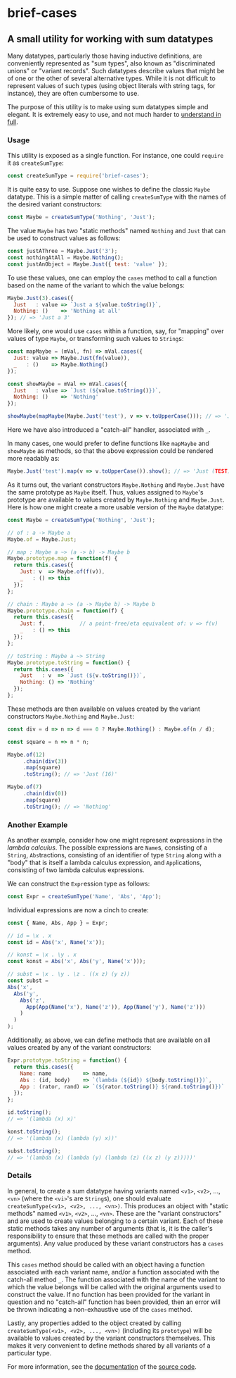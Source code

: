 # brief-cases
## A small utility for working with sum datatypes

Many datatypes, particularly those having inductive definitions, are conveniently represented as "sum types", also known as "discriminated unions" or "variant records".
Such datatypes describe values that might be of one or the other of several alternative types.
While it is not difficult to represent values of such types (using object literals with string tags, for instance), they are often cumbersome to use.

The purpose of this utility is to make using sum datatypes simple and elegant.
It is extremely easy to use, and not much harder to [understand in full](DOC.md).

### Usage
This utility is exposed as a single function.
For instance, one could `require` it as `createSumType`:

```javascript
const createSumType = require('brief-cases');
```

It is quite easy to use.
Suppose one wishes to define the classic `Maybe` datatype.
This is a simple matter of calling `createSumType` with the names of the desired variant constructors:

```javascript
const Maybe = createSumType('Nothing', 'Just');
```

The value `Maybe` has two "static methods" named `Nothing` and `Just` that can be used to construct values as follows:

```javascript
const justAThree = Maybe.Just('3');
const nothingAtAll = Maybe.Nothing();
const justAnObject = Maybe.Just({ test: 'value' });
```

To use these values, one can employ the `cases` method to call a function based on the name of the variant to which the value belongs:

```javascript
Maybe.Just(3).cases({
  Just   : value => `Just a ${value.toString()}`,
  Nothing: ()    => 'Nothing at all'
}); // => 'Just a 3'
```

More likely, one would use `cases` within a function, say, for "mapping" over values of type `Maybe`, or transforming such values to `String`s:

```javascript
const mapMaybe = (mVal, fn) => mVal.cases({
  Just: value => Maybe.Just(fn(value)),
  _   : ()    => Maybe.Nothing()
});

const showMaybe = mVal => mVal.cases({
  Just   : value => `Just (${value.toString()})`,
  Nothing: ()    => 'Nothing'
});

showMaybe(mapMaybe(Maybe.Just('test'), v => v.toUpperCase())); // => 'Just (TEST)'
```

Here we have also introduced a "catch-all" handler, associated with `_`.

In many cases, one would prefer to define functions like `mapMaybe` and `showMaybe` as methods, so that the above expression could be rendered more readably as:

```javascript
Maybe.Just('test').map(v => v.toUpperCase()).show(); // => 'Just (TEST)'
```

As it turns out, the variant constructors `Maybe.Nothing` and `Maybe.Just` have the same prototype as `Maybe` itself.
Thus, values assigned to `Maybe`'s prototype are available to values created by `Maybe.Nothing` and `Maybe.Just`.
Here is how one might create a more usable version of the `Maybe` datatype:

```javascript
const Maybe = createSumType('Nothing', 'Just');

// of : a -> Maybe a
Maybe.of = Maybe.Just;

// map : Maybe a ~> (a -> b) -> Maybe b
Maybe.prototype.map = function(f) {
  return this.cases({
    Just: v  => Maybe.of(f(v)),
    _   : () => this
  });
};

// chain : Maybe a ~> (a -> Maybe b) -> Maybe b
Maybe.prototype.chain = function(f) {
  return this.cases({
    Just: f,           // a point-free/eta equivalent of: v => f(v)
    _   : () => this
  });
};

// toString : Maybe a ~> String
Maybe.prototype.toString = function() {
  return this.cases({
    Just   : v  => `Just (${v.toString()})`,
    Nothing: () => 'Nothing'
  });
};
```

These methods are then available on values created by the variant constructors `Maybe.Nothing` and `Maybe.Just`:

```javascript
const div = d => n => d === 0 ? Maybe.Nothing() : Maybe.of(n / d);

const square = n => n * n;

Maybe.of(12)
     .chain(div(3))
     .map(square)
     .toString(); // => 'Just (16)'

Maybe.of(7)
     .chain(div(0))
     .map(square)
     .toString(); // => 'Nothing'
```

### Another Example
As another example, consider how one might represent expressions in the *lambda calculus*.
The possible expressions are `Name`s, consisting of a `String`, `Abs`tractions, consisting of an identifier of type `String` along with a "body" that is itself a lambda calculus expression, and `App`lications, consisting of two lambda calculus expressions.

We can construct the `Expr`ession type as follows:

```javascript
const Expr = createSumType('Name', 'Abs', 'App');
```

Individual expressions are now a cinch to create:

```javascript
const { Name, Abs, App } = Expr;

// id = \x . x
const id = Abs('x', Name('x'));

// konst = \x . \y . x
const konst = Abs('x', Abs('y', Name('x')));

// subst = \x . \y . \z . ((x z) (y z))
const subst =
Abs('x',
  Abs('y',
    Abs('z',
      App(App(Name('x'), Name('z')), App(Name('y'), Name('z')))
    )
  )
);
```

Additionally, as above, we can define methods that are available on all values created by any of the variant constructors:

```javascript
Expr.prototype.toString = function() {
  return this.cases({
    Name: name          => name,
    Abs : (id, body)    => `(lambda (${id}) ${body.toString()})`,
    App : (rator, rand) => `(${rator.toString()} ${rand.toString()})`
  });
};

id.toString();
// => '(lambda (x) x)'

konst.toString();
// => '(lambda (x) (lambda (y) x))'

subst.toString();
// => '(lambda (x) (lambda (y) (lambda (z) ((x z) (y z)))))'
```

### Details
In general, to create a sum datatype having variants named `<v1>`, `<v2>`, ..., `<vn>` (where the `<vi>`'s are `String`s), one should evaluate `createSumType(<v1>, <v2>, ..., <vn>)`.
This produces an object with "static methods" named `<v1>`, `<v2>`, ..., `<vn>`.
These are the "variant constructors" and are used to create values belonging to a certain variant.
Each of these static methods takes any number of arguments (that is, it is the caller's responsibility to ensure that these methods are called with the proper arguments).
Any value produced by these variant constructors has a `cases` method.

This `cases` method should be called with an object having a function associated with each variant name, and/or a function associated with the catch-all method `_`.
The function associated with the name of the variant to which the value belongs will be called with the original arguments used to construct the value.
If no function has been provided for the variant in question and no "catch-all" function has been provided, then an error will be thrown indicating a non-exhaustive use of the `cases` method.

Lastly, any properties added to the object created by calling `createSumType(<v1>, <v2>, ..., <vn>)` (including its `prototype`) will be available to values created by the variant constructors themselves.
This makes it very convenient to define methods shared by all variants of a particular type.

For more information, see the [documentation](DOC.md) of the [source code](index.js).
